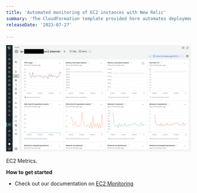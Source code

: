 ```yaml
---
title: 'Automated monitoring of EC2 instances with New Relic'
summary: 'The CloudFormation template provided here automates deployment of New Relic Infrastructure Agent in existing and new ec2 instances in the AWS Account. After successful installation, detailed ec2 instance logs will be sent to New Relic' 
releaseDate: '2023-07-27' 

---
```





![EC2 Metrics](./images/ec2_metrics_from_agent.png "EC2 Metrics")

<figcaption>EC2 Metrics.</figcaption>

**How to get started**
* Check out our documentation on [EC2 Monitoring](https://docs.newrelic.com/docs/)
